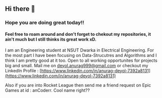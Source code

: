 ## Hi there 👋

### Hope you are doing great today!!
#### Feel free to roam around and don't forget to chekout my repositories, it ain't much but I still thinks its great work xD. 

I am an Engineering student at NSUT Dwarka in Electrical Engineering. For the most part I have been focusing on Data-Strucutres and Algorithms and I think I am pretty good at it too. Open to all working opportunites for projects big and small. Mail me on deyol.anurag999@gmail.com or checkout my LinkedIn Profile : [https://www.linkedin.com/in/anurag-deyol-7392a8131](https://www.linkedin.com/in/anurag-deyol-7392a8131)

Also if you are into Rocket League then send me a friend request on Epic Games at id : anCoderr. Cool name right??

<!--
**anCoderr/anCoderr** is a ✨ _special_ ✨ repository because its `README.md` (this file) appears on your GitHub profile.

Here are some ideas to get you started:

- 🔭 I’m currently working on ...
- 🌱 I’m currently learning ...
- 👯 I’m looking to collaborate on ...
- 🤔 I’m looking for help with ...
- 💬 Ask me about ...
- 📫 How to reach me: ...
- 😄 Pronouns: ...
- ⚡ Fun fact: ...
-->
